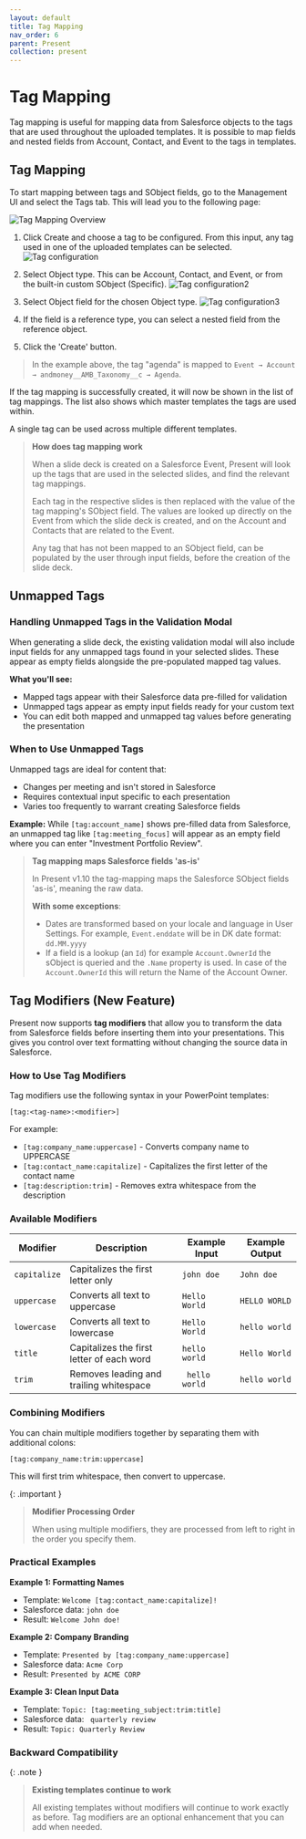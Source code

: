 ```yaml
---
layout: default
title: Tag Mapping
nav_order: 6
parent: Present
collection: present
---
```


# Tag Mapping
Tag mapping is useful for mapping data from Salesforce objects to the tags that are used throughout the uploaded templates.
It is possible to map fields and nested fields from Account, Contact, and Event to the tags in templates.

## Tag Mapping
To start mapping between tags and SObject fields, go to the Management UI and select the Tags tab.
This will lead you to the following page:

![Tag Mapping Overview](../../assets/images/present/tags_mapping_overview.png)

1. Click Create and choose a tag to be configured. From this input, any tag used in one of the uploaded templates can be selected.
![Tag configuration](../../assets/images/present/tag_configuration_step1.png)

2. Select Object type. This can be Account, Contact, and Event, or from the built-in custom SObject (Specific).
![Tag configuration2](../../assets/images/present/tag_configuration_step2.png)

3. Select Object field for the chosen Object type.
![Tag configuration3](../../assets/images/present/tag_configuration_step3.png)

4. If the field is a reference type, you can select a nested field from the reference object.

5. Click the 'Create' button.

> In the example above, the tag "agenda" is mapped to `Event → Account → andmoney__AMB_Taxonomy__c → Agenda`.

If the tag mapping is successfully created, it will now be shown in the list of tag mappings.
The list also shows which master templates the tags are used within.

A single tag can be used across multiple different templates.

> **How does tag mapping work**
>
> When a slide deck is created on a Salesforce Event, Present will look up the tags that are used in the selected slides, and find the relevant tag mappings.
>
> Each tag in the respective slides is then replaced with the value of the tag mapping's SObject field.
> The values are looked up directly on the Event from which the slide deck is created, and on the Account and Contacts that are related to the Event.
>
> Any tag that has not been mapped to an SObject field, can be populated by the user through input fields, before the creation of the slide deck.

## Unmapped Tags

### Handling Unmapped Tags in the Validation Modal

When generating a slide deck, the existing validation modal will also include input fields for any unmapped tags found in your selected slides. These appear as empty fields alongside the pre-populated mapped tag values.

**What you'll see:**
- Mapped tags appear with their Salesforce data pre-filled for validation
- Unmapped tags appear as empty input fields ready for your custom text
- You can edit both mapped and unmapped tag values before generating the presentation

### When to Use Unmapped Tags

Unmapped tags are ideal for content that:
- Changes per meeting and isn't stored in Salesforce
- Requires contextual input specific to each presentation
- Varies too frequently to warrant creating Salesforce fields

**Example:** While `[tag:account_name]` shows pre-filled data from Salesforce, an unmapped tag like `[tag:meeting_focus]` will appear as an empty field where you can enter "Investment Portfolio Review".

> **Tag mapping maps Salesforce fields 'as-is'**
>
> In Present v1.10 the tag-mapping maps the Salesforce SObject fields 'as-is', meaning the raw data.
>
> **With some exceptions**:
> - Dates are transformed based on your locale and language in User Settings. For example, `Event.enddate` will be in DK date format: `dd.MM.yyyy`
> - If a field is a lookup (an `Id`) for example `Account.OwnerId` the sObject is queried and the `.Name` property is used. In case of the `Account.OwnerId` this will return the Name of the Account Owner.

## Tag Modifiers (New Feature)

Present now supports **tag modifiers** that allow you to transform the data from Salesforce fields before inserting them into your presentations. This gives you control over text formatting without changing the source data in Salesforce.

### How to Use Tag Modifiers

Tag modifiers use the following syntax in your PowerPoint templates:

```
[tag:<tag-name>:<modifier>]
```

For example:
- `[tag:company_name:uppercase]` - Converts company name to UPPERCASE
- `[tag:contact_name:capitalize]` - Capitalizes the first letter of the contact name
- `[tag:description:trim]` - Removes extra whitespace from the description

### Available Modifiers

| Modifier | Description | Example Input | Example Output |
|----------|-------------|---------------|----------------|
| `capitalize` | Capitalizes the first letter only | `john doe` | `John doe` |
| `uppercase` | Converts all text to uppercase | `Hello World` | `HELLO WORLD` |
| `lowercase` | Converts all text to lowercase | `Hello World` | `hello world` |
| `title` | Capitalizes the first letter of each word | `hello world` | `Hello World` |
| `trim` | Removes leading and trailing whitespace | `  hello world  ` | `hello world` |

### Combining Modifiers

You can chain multiple modifiers together by separating them with additional colons:

```
[tag:company_name:trim:uppercase]
```

This will first trim whitespace, then convert to uppercase.

{: .important }
> **Modifier Processing Order**
>
> When using multiple modifiers, they are processed from left to right in the order you specify them.

### Practical Examples

**Example 1: Formatting Names**
- Template: `Welcome [tag:contact_name:capitalize]!`
- Salesforce data: `john doe`
- Result: `Welcome John doe!`

**Example 2: Company Branding**
- Template: `Presented by [tag:company_name:uppercase]`
- Salesforce data: `Acme Corp`
- Result: `Presented by ACME CORP`

**Example 3: Clean Input Data**
- Template: `Topic: [tag:meeting_subject:trim:title]`
- Salesforce data: `  quarterly review  `
- Result: `Topic: Quarterly Review`

### Backward Compatibility

{: .note }
> **Existing templates continue to work**
>
> All existing templates without modifiers will continue to work exactly as before. Tag modifiers are an optional enhancement that you can add when needed.

